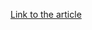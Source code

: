 [Link to the article](https://ti.qianxin.com/blog/articles/analysis-of-targeted-attack-against-pakistan-by-exploiting-inpage-vulnerability-and-related-apt-groups-english/)
